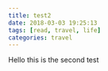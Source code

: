 ```yaml
---
title: test2
date: 2018-03-03 19:25:13
tags: [read, travel, life]
categories: travel
---
```


Hello this is the second test
